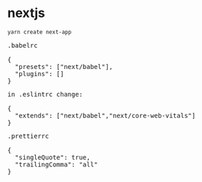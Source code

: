 # nextjs
```bash
yarn create next-app  

````

<pre>
.babelrc

{
  "presets": ["next/babel"],
  "plugins": []
}
</pre>

<pre>
in .eslintrc change:

{
  "extends": ["next/babel","next/core-web-vitals"]
}
</pre>

<pre>
.prettierrc

{
  "singleQuote": true,
  "trailingComma": "all"
}
</pre>

